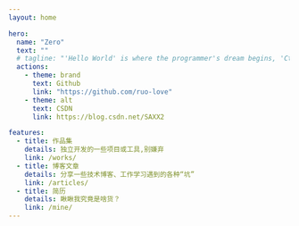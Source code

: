 ```yaml
---
layout: home

hero:
  name: "Zero"
  text: ""
  # tagline: "'Hello World' is where the programmer's dream begins, 'Ctrl + C, Ctrl + V' is the dream transmission!"
  actions:
    - theme: brand
      text: Github
      link: "https://github.com/ruo-love"
    - theme: alt
      text: CSDN
      link: https://blog.csdn.net/SAXX2

features:
  - title: 作品集
    details: 独立开发的一些项目或工具,别嫌弃
    link: /works/
  - title: 博客文章
    details: 分享一些技术博客、工作学习遇到的各种“坑”
    link: /articles/
  - title: 简历
    details: 瞅瞅我究竟是啥货？
    link: /mine/
---
```

